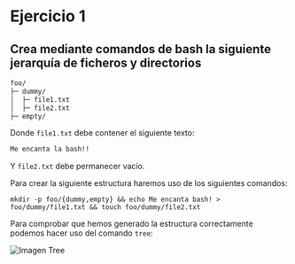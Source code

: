 # Ejercicio 1

## Crea mediante comandos de bash la siguiente jerarquía de ficheros y directorios

```bash
foo/
├─ dummy/
│  ├─ file1.txt
│  ├─ file2.txt
├─ empty/
```

Donde `file1.txt` debe contener el siguiente texto:

```bash
Me encanta la bash!!
```

Y `file2.txt` debe permanecer vacío.

Para crear la siguiente estructura haremos uso de los siguientes comandos: 

```
mkdir -p foo/{dummy,empty} && echo Me encanta bash! > foo/dummy/file1.txt && touch foo/dummy/file2.txt
```
Para comprobar que hemos generado la estructura correctamente podemos hacer uso del comando `tree`:

![Imagen Tree](../../Imagenes/Capturas/Tree_Ejer_1.png)